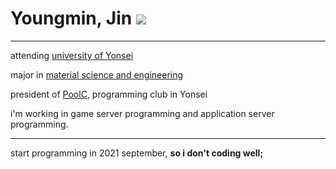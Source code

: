 # Youngmin, Jin <image src="img/me.png">
---

attending [university of Yonsei](https://www.yonsei.ac.kr/sc/)

major in [material science and engineering](https://mse.yonsei.ac.kr/mse/index.do)

president of [PoolC](https://poolc.org/), programming club in Yonsei

i'm working in game server programming and application server programming.

---
start programming in 2021 september, **so i don't coding well;**


<!---
jimmy0006/jimmy0006 is a ✨ special ✨ repository because its `README.md` (this file) appears on your GitHub profile.
You can click the Preview link to take a look at your changes.
--->
